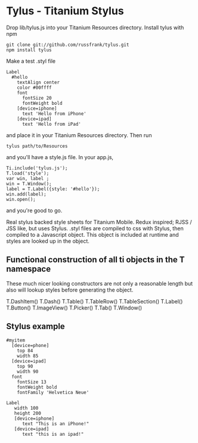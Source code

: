 Tylus - Titanium Stylus
=======================

Drop lib/tylus.js into your Titanium Resources directory.  Install tylus
with npm

    git clone git://github.com/russfrank/tylus.git
    npm install tylus

Make a test .styl file

    Label
      #hello
        textAlign center
        color #00ffff
        font
          fontSize 20
          fontWeight bold
        [device=iphone]
          text 'Hello from iPhone'
        [device=ipad]
          text 'Hello from iPad'

and place it in your Titanium Resources directory.  Then run

    tylus path/to/Resources

and you'll have a style.js file.  In your app.js,

    Ti.include('tylus.js');
    T.load('style');
    var win, label ;
    win = T.Window();
    label = T.Label({style: '#hello'});
    win.add(label);
    win.open();

and you're good to go.

Real stylus backed style sheets for Titanium Mobile.  Redux inspired;
RJSS / JSS like, but uses Stylus.  .styl files are compiled to css with
Stylus, then compiled to a Javascript object.  This object is included at
runtime and styles are looked up in the object.

Functional construction of all ti objects in the T namespace
------------------------------------------------------------

These much nicer looking constructors are not only a reasonable length but
also will lookup styles before generating the object.

T.DashItem()
T.Dash()
T.Table()
T.TableRow()
T.TableSection()
T.Label()
T.Button()
T.ImageView()
T.Picker()
T.Tab()
T.Window()

Stylus example
--------------

    #myitem
      [device=phone]
        top 84
        width 85
      [device=ipad]
        top 90
        width 90
      font
        fontSize 13
        fontWeight bold
        fontFamily 'Helvetica Neue'
    
    Label
       width 100
       height 200
       [device=iphone]
          text "This is an iPhone!"
       [device=ipad]
          text "this is an ipad!"
